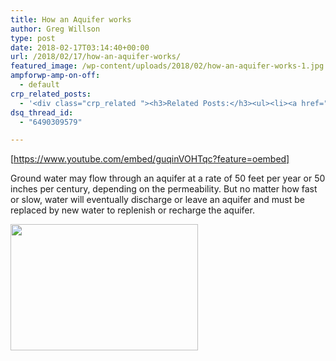 ```yaml
---
title: How an Aquifer works
author: Greg Willson
type: post
date: 2018-02-17T03:14:40+00:00
url: /2018/02/17/how-an-aquifer-works/
featured_image: /wp-content/uploads/2018/02/how-an-aquifer-works-1.jpg
ampforwp-amp-on-off:
  - default
crp_related_posts:
  - '<div class="crp_related "><h3>Related Posts:</h3><ul><li><a href="https://scdhub.org/2017/12/25/wastewater-treatment-and-biosolids-management/"    ><img src="https://scdhub.org/wp-content/uploads/2017/12/wastewater-treatment-and-biosoli-150x150.jpg" alt="Wastewater treatment and Biosolids management" title="Wastewater treatment and Biosolids management" width="150" height="150" class="crp_thumb crp_featured" /><span class="crp_title">Wastewater treatment and Biosolids management</span></a></li><li><a href="https://scdhub.org/2017/12/20/8791/"    ><img src="https://scdhub.org/wp-content/uploads/2017/12/8791-150x150.jpg" alt="Soil aquifer treatment to improve PERC dry cleaning chemical contaminated groundwater" title="Soil aquifer treatment to improve PERC dry cleaning chemical contaminated groundwater" width="150" height="150" class="crp_thumb crp_featured" /><span class="crp_title">Soil aquifer treatment to improve PERC dry cleaning&hellip;</span></a></li><li><a href="https://scdhub.org/2017/12/20/life-ensat-cat-enhancement-of-soil-aquifer-treatment/"    ><img src="https://scdhub.org/wp-content/uploads/2017/12/life-ensat-cat-enhancement-of-soil-aquifer-treatment-150x150.jpg" alt="LIFE+ ENSAT (CAT) / Enhancement of Soil Aquifer Treatment" title="LIFE+ ENSAT (CAT) / Enhancement of Soil Aquifer Treatment" width="150" height="150" class="crp_thumb crp_featured" /><span class="crp_title">LIFE+ ENSAT (CAT) / Enhancement of Soil Aquifer Treatment</span></a></li><li><a href="https://scdhub.org/2018/02/17/the-atlantis-water-supply-scheme-a-csir-supported-artificial-groundwater-recharge-system/"    ><img src="https://scdhub.org/wp-content/uploads/2018/02/the-atlantis-water-supply-scheme-150x150.jpg" alt="The Atlantis Water Supply Scheme – a CSIR-supported artificial groundwater recharge system" title="The Atlantis Water Supply Scheme – a CSIR-supported artificial groundwater recharge system" width="150" height="150" class="crp_thumb crp_featured" /><span class="crp_title">The Atlantis Water Supply Scheme – a CSIR-supported&hellip;</span></a></li><li><a href="https://scdhub.org/2017/12/21/decentralised-sanitation-dewats-animation/"    ><img src="https://scdhub.org/wp-content/uploads/2017/12/Screen-Shot-2017-12-21-at-4.00.37-PM-150x150.png" alt="Decentralised Sanitation &#8211; DEWATS Animation" title="Decentralised Sanitation &#8211; DEWATS Animation" width="150" height="150" class="crp_thumb crp_featured" /><span class="crp_title">Decentralised Sanitation &#8211; DEWATS Animation</span></a></li><li><a href="https://scdhub.org/2017/05/31/colorado-homeless-outloud/"    ><img src="https://scdhub.org/wp-content/uploads/2017/05/Screen-Shot-2017-06-08-at-3.02.26-PM-150x150.png" alt="Denver Homeless Outloud" title="Denver Homeless Outloud" width="150" height="150" class="crp_thumb crp_featured" /><span class="crp_title">Denver Homeless Outloud</span></a></li></ul><div class="crp_clear"></div></div>'
dsq_thread_id:
  - "6490309579"

---
```

[https://www.youtube.com/embed/guqinVOHTqc?feature=oembed]

Ground water may flow through an aquifer at a rate of 50 feet per year or 50 inches per century, depending on the permeability. But no matter how fast or slow, water will eventually discharge or leave an aquifer and must be replaced by new water to replenish or recharge the aquifer.

<img src="https://scdhub.org/wp-content/uploads/2018/02/5comp-300x202.jpg" alt="" width="300" height="202" class="alignnone size-medium wp-image-9224" srcset="https://scdhub.org/wp-content/uploads/2018/02/5comp-300x202.jpg 300w, https://scdhub.org/wp-content/uploads/2018/02/5comp.jpg 610w" sizes="(max-width: 300px) 100vw, 300px" />